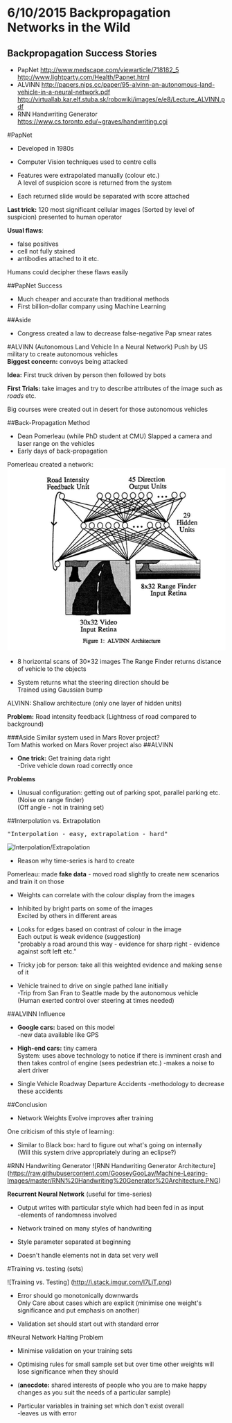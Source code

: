 6/10/2015
Backpropagation Networks in the Wild
====================================

Backpropagation Success Stories
-------------------------------

* PapNet http://www.medscape.com/viewarticle/718182_5 http://www.lightparty.com/Health/Papnet.html
* ALVINN http://papers.nips.cc/paper/95-alvinn-an-autonomous-land-vehicle-in-a-neural-network.pdf http://virtuallab.kar.elf.stuba.sk/robowiki/images/e/e8/Lecture_ALVINN.pdf
* RNN Handwriting Generator https://www.cs.toronto.edu/~graves/handwriting.cgi


#PapNet
* Developed in 1980s
* Computer Vision techniques used to centre cells

* Features were extrapolated manually (colour etc.)  
  A level of suspicion score is returned from the system

* Each returned slide would be separated with score attached

**Last trick:** 120 most significant cellular images (Sorted by level of suspicion) presented to human operator
			
**Usual flaws**:  
  * false positives
  * cell not fully stained
  * antibodies attached to it etc.
  
Humans could decipher these flaws easily
		
##PapNet Success
* Much cheaper and accurate than traditional methods
* First billion-dollar company using Machine Learning
 
##Aside
* Congress created a law to decrease false-negative Pap smear rates
 
#ALVINN (Autonomous Land Vehicle In a Neural Network)
 Push by US military to create autonomous vehicles  
 **Biggest concern:** convoys being attacked
 
**Idea:** First truck driven by person then followed by bots
 
 **First Trials:** take images and try to describe attributes of the image such as _roads_ etc.
 
Big courses were created out in desert for those autonomous vehicles

##Back-Propagation Method
* Dean Pomerleau (while PhD student at CMU)
  Slapped a camera and laser range on the vehicles
* Early days of back-propagation
  
Pomerleau created a network:  
![ALVINN Architecture](https://raw.githubusercontent.com/GooseyGooLay/Machine-Learing-Images/master/ALVINN%20Architecture.PNG)  
*	8 horizontal scans of 30*32 images
	The Range Finder returns distance of vehicle to the objects
	
* System returns what the steering direction should be  
	Trained using Gaussian bump

ALVINN: Shallow architecture (only one layer of hidden units)

**Problem:** Road intensity feedback (Lightness of road compared to background)

###Aside
Similar system used in Mars Rover project?  
Tom Mathis worked on Mars Rover project also
##ALVINN
* **One trick:** Get training data right  
            	  -Drive vehicle down road correctly once
	
**Problems**  
* Unusual configuration: getting out of parking spot, parallel parking etc.   
                        (Noise on range finder)  
                        (Off angle - not in training set)

##Interpolation vs. Extrapolation
 <pre>"Interpolation - easy, extrapolation - hard"</pre>

![Interpolation/Extrapolation](http://pillars.che.pitt.edu/files/course_12/figures/curve.gif)

* Reason why time-series is hard to create

Pomerleau: made **fake data** - moved road slightly to create new scenarios and train it on those

* Weights can correlate with the colour display from the images

* Inhibited by bright parts on some of the images  
  Excited by others in different areas

* Looks for edges based on contrast of colour in the image  
  Each output is weak evidence (suggestion)  
  "probably a road around this way - evidence for sharp right - evidence against soft left etc."

* Tricky job for person: take all this weighted evidence and making sense of it  

* Vehicle trained to drive on single pathed lane initially  
-Trip from San Fran to Seattle made by the autonomous vehicle  
	(Human exerted control over steering at times needed)

##ALVINN Influence
* **Google cars:** based on this model  
                -new data available like GPS

* **High-end cars:** tiny camera  
                    System: uses above technology to notice if there is imminent crash and then takes control of engine
		                (sees pedestrian etc.)
		                -makes a noise to alert driver

* Single Vehicle Roadway Departure Accidents
  -methodology to decrease these accidents

##Conclusion
* Network Weights Evolve improves after training

One criticism of this style of learning:
* Similar to Black box: hard to figure out what's going on internally  
                        (Will this system drive appropriately during an eclipse?)

#RNN Handwriting Generator
![RNN Handwriting Generator Architecture] (https://raw.githubusercontent.com/GooseyGooLay/Machine-Learing-Images/master/RNN%20Handwriting%20Generator%20Architecture.PNG)

**Recurrent Neural Network** (useful for time-series)

* Output writes with particular style which had been fed in as input  
  -elements of randomness involved

* Network trained on many styles of handwriting
* Style parameter separated at beginning

* Doesn't handle elements not in data set very well

#Training vs. testing (sets)

![Training vs. Testing] (http://i.stack.imgur.com/I7LiT.png)

* Error should go monotonically downwards  
  Only Care about cases which are explicit (minimise one weight's significance and put emphasis on another)

* Validation set should start out with standard error

#Neural Network Halting Problem
* Minimise validation on your training sets

* Optimising rules for small sample set but over time other weights will lose significance when they should
* (**anecdote:** shared interests of people who you are to make happy changes as you suit the needs of a particular sample)

* Particular variables in training set which don't exist overall  
  -leaves us with error
